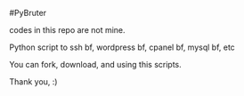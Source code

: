 #PyBruter

codes in this repo are not mine.

Python script to ssh bf, wordpress bf, cpanel bf, mysql bf, etc</br>

You can fork, download, and using this scripts. 

Thank you, :) 
